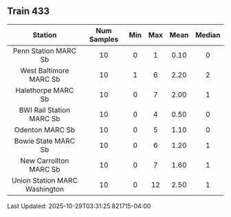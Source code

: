 ## Train 433

| Station | Num Samples | Min | Max | Mean | Median |
| :-----: | :---------: | :-: | :-: | :--: | :----: |
| Penn Station MARC Sb | 10 | 0 | 1 | 0.10 | 0 |
| West Baltimore MARC Sb | 10 | 1 | 6 | 2.20 | 2 |
| Halethorpe MARC Sb | 10 | 0 | 7 | 2.00 | 1 |
| BWI Rail Station MARC Sb | 10 | 0 | 4 | 0.50 | 0 |
| Odenton MARC Sb | 10 | 0 | 5 | 1.10 | 0 |
| Bowie State MARC Sb | 10 | 0 | 6 | 1.20 | 1 |
| New Carrollton MARC Sb | 10 | 0 | 7 | 1.60 | 1 |
| Union Station MARC Washington | 10 | 0 | 12 | 2.50 | 1 |


Last Updated: 2025-10-29T03:31:25.821715-04:00